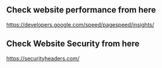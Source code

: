 ## Check website performance from here
https://developers.google.com/speed/pagespeed/insights/

## Check Website Security from here
https://securityheaders.com/

